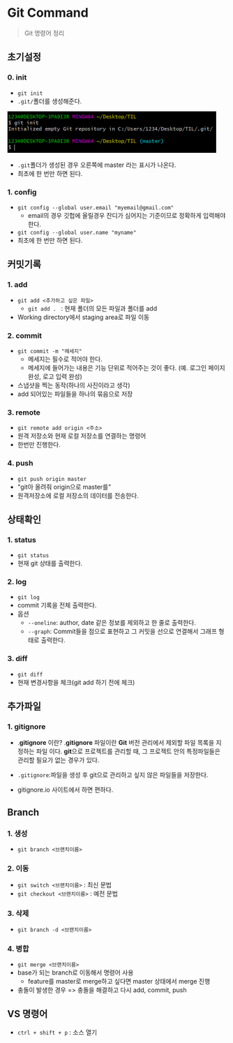 # Git Command

> Git 명령어 정리



## 초기설정

### 0. init

* `git init`
* `.git/`폴더를 생성해준다.

![image-20201229151455452](./GitCommand.assets/image-20201229151455452.png)

* `.git`폴더가 생성된 경우 오른쪽에 master 라는 표시가 나온다.
* 최초에 한 번만 하면 된다.



### 1. config

* `git config --global user.email "myemail@gmail.com"`
  * email의 경우 깃헙에 올릴경우 잔디가 심어지는 기준이므로 정확하게 입력해야 한다.
* `git config --global user.name "myname"`
* 최초에 한 번만 하면 된다.



## 커밋기록

### 1. add

* `git add <추가하고 싶은 파일>`
  * `git add . ` : 현재 폴더의 모든 파일과 폴더를 add
* Working directory에서 staging area로 파일 이동



### 2. commit

* `git commit -m "메세지"`
  * 메세지는 필수로 적어야 한다.
  * 메세지에 들어가는 내용은 기능 단위로 적어주는 것이 좋다. (예. 로그인 페이지 완성, 로고 입력 완성)
* 스냅샷을 찍는 동작(하나의 사진이라고 생각)
* add 되어있는 파일들을 하나의 묶음으로 저장



### 3. remote

* `git remote add origin <주소>`
* 원격 저장소와 현재 로컬 저장소를 연결하는 명령어
* 한번만 진행한다.



### 4. push

* `git push origin master`
* "git아 올려줘 origin으로 master를"
* 원격저장소에 로컬 저장소의 데이터를 전송한다.



## 상태확인

### 1. status

* `git status`
* 현재 git 상태를 출력한다.



### 2. log

* `git log`
* commit 기록을 전체 출력한다.
* 옵션
  * `--oneline`: author, date 같은 정보를 제외하고 한 줄로 출력한다.
  * `--graph`: Commit들을 점으로 표현하고 그 커밋을 선으로 연결해서 그래프 형태로 출력한다.



### 3. diff

* `git diff`
* 현재 변경사항을 체크(git add 하기 전에 체크)



## 추가파일

### 1. gitignore

* .**gitignore** 이란? .**gitignore** 파일이란 **Git** 버전 관리에서 제외할 파일 목록을 지정하는 파일 이다. **git**으로 프로젝트를 관리할 때, 그 프로젝트 안의 특정파일들은 관리할 필요가 없는 경우가 있다.

* `.gitignore`:파일을 생성 후 git으로 관리하고 싶지 않은 파일들을 저장한다.
* gitignore.io 사이트에서 하면 편하다.



## Branch

### 1. 생성

* `git branch <브랜치이름>`



### 2. 이동

* `git switch <브랜치이름>` : 최신 문법
* `git checkout <브랜치이름>` : 예전 문법



### 3. 삭제

* `git branch -d <브랜치이름>`



### 4. 병합

* `git merge <브랜치이름>`
* base가 되는 branch로 이동해서 명령어 사용 
  * feature를 master로 merge하고 싶다면 master 상태에서 merge 진행
* 충돌이 발생한 경우 => 충돌을 해결하고 다시 add, commit, push



## VS 명령어

* `ctrl + shift + p` : 소스 열기